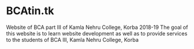 # BCAtin.tk
Website of BCA part III of Kamla Nehru College,  Korba 2018-19
The goal of this website is to learn website development as well as to provide services to the students of BCA III, Kamla Nehru College, Korba
